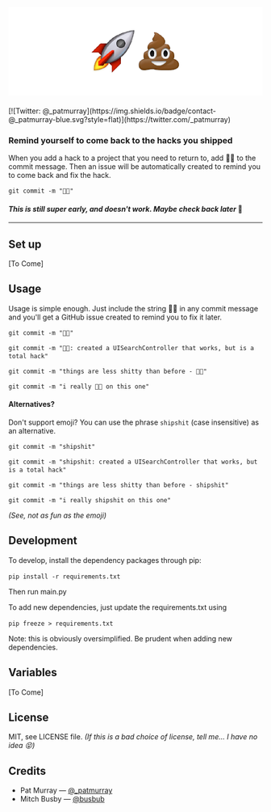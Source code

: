 
<h3 align="center">
  <img src="shpishit-icon.png" alt="🚀💩  Logo" />
</h3>
[![Twitter: @_patmurray](https://img.shields.io/badge/contact-@_patmurray-blue.svg?style=flat)](https://twitter.com/_patmurray)


### Remind yourself to come back to the hacks you shipped

When you add a hack to a project that you need to return to, add 🚀💩 to the commit message. Then an issue will be automatically created to remind you to come back and fix the hack. 

```
git commit -m "🚀💩"
```

#### *This is still super early, and doesn't work. Maybe check back later* 🤗

***********



## Set up

[To Come]

## Usage

Usage is simple enough. Just include the string 🚀💩 in any commit message and you'll get a GitHub issue created to remind you to fix it later. 

```
git commit -m "🚀💩"
```
```
git commit -m "🚀💩: created a UISearchController that works, but is a total hack"
```
```
git commit -m "things are less shitty than before - 🚀💩"
```
```
git commit -m "i really 🚀💩 on this one"
```

#### Alternatives?
Don't support emoji? You can use the phrase `shipshit` (case insensitive) as an alternative.

```
git commit -m "shipshit"
```
```
git commit -m "shipshit: created a UISearchController that works, but is a total hack"
```
```
git commit -m "things are less shitty than before - shipshit"
```
```
git commit -m "i really shipshit on this one"
```
*(See, not as fun as the emoji)*

## Development

To develop, install the dependency packages through pip:

`pip install -r requirements.txt`

Then run main.py

To add new dependencies, just update the requirements.txt using

`pip freeze > requirements.txt`

Note: this is obviously oversimplified. Be prudent when adding new dependencies.

## Variables 

[To Come]

## License

MIT, see LICENSE file. *(If this is a bad choice of license, tell me… I have no idea 😝)*



## Credits

- Pat Murray — [@_patmurray](https://twitter.com/_patmurray)
- Mitch Busby — [@busbub](https://twitter.com/busbub)









